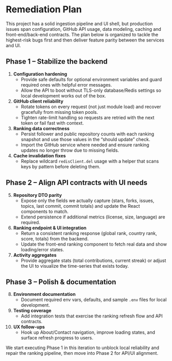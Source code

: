 # Remediation Plan

This project has a solid ingestion pipeline and UI shell, but production issues span configuration, GitHub API usage, data modeling, caching and front-end/back-end contracts. The plan below is organized to tackle the highest-risk bugs first and then deliver feature parity between the services and UI.

## Phase 1 – Stabilize the backend
1. **Configuration hardening**
   - Provide safe defaults for optional environment variables and guard required ones with helpful error messages.
   - Allow the API to boot without TLS-only database/Redis settings so local development works out of the box.
2. **GitHub client reliability**
   - Rotate tokens on every request (not just module load) and recover gracefully from missing token pools.
   - Tighten rate-limit handling so requests are retried with the next token or fail fast with context.
3. **Ranking data correctness**
   - Persist follower and public repository counts with each ranking snapshot and use those values in the “should update” check.
   - Import the GitHub service where needed and ensure ranking updates no longer throw due to missing fields.
4. **Cache invalidation fixes**
   - Replace wildcard `redisClient.del` usage with a helper that scans keys by pattern before deleting them.

## Phase 2 – Align API contracts with UI needs
5. **Repository DTO parity**
   - Expose only the fields we actually capture (stars, forks, issues, topics, last commit, commit totals) and update the React components to match.
   - Extend persistence if additional metrics (license, size, language) are required.
6. **Ranking endpoint & UI integration**
   - Return a consistent ranking response (global rank, country rank, score, totals) from the backend.
   - Update the front-end ranking component to fetch real data and show loading/error states.
7. **Activity aggregates**
   - Provide aggregate stats (total contributions, current streak) or adjust the UI to visualize the time-series that exists today.

## Phase 3 – Polish & documentation
8. **Environment documentation**
   - Document required env vars, defaults, and sample `.env` files for local development.
9. **Testing coverage**
   - Add integration tests that exercise the ranking refresh flow and API contracts.
10. **UX follow-ups**
    - Hook up About/Contact navigation, improve loading states, and surface refresh progress to users.

We start executing Phase 1 in this iteration to unblock local reliability and repair the ranking pipeline, then move into Phase 2 for API/UI alignment.
